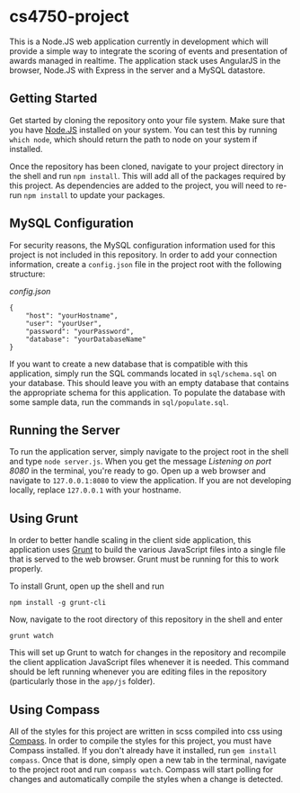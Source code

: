cs4750-project
==============

This is a Node.JS web application currently in development which will provide a simple way to integrate the scoring of events and presentation of awards managed in realtime. The application stack uses AngularJS in the browser, Node.JS with Express in the server and a MySQL datastore.

Getting Started
--------------

Get started by cloning the repository onto your file system. Make sure that you have [Node.JS](http://nodejs.org/) installed on your system. You can test this by running `which node`, which should return the path to node on your system if installed.

Once the repository has been cloned, navigate to your project directory in the shell and run `npm install`. This will add all of the packages required by this project. As dependencies are added to the project, you will need to re-run `npm install` to update your packages.

MySQL Configuration
-------------

For security reasons, the MySQL configuration information used for this project is not included in this repository. In order to add your connection information, create a `config.json` file in the project root with the following structure:

*config.json*

```
{
	"host": "yourHostname",
	"user": "yourUser",
	"password": "yourPassword",
	"database": "yourDatabaseName"
}
```

If you want to create a new database that is compatible with this application, simply run the SQL commands located in `sql/schema.sql` on your database. This should leave you with an empty database that contains the appropriate schema for this application. To populate the database with some sample data, run the commands in `sql/populate.sql`.

Running the Server
------------

To run the application server, simply navigate to the project root in the shell and type `node server.js`. When you get the message *Listening on port 8080* in the terminal, you're ready to go. Open up a web browser and navigate to `127.0.0.1:8080` to view the application. If you are not developing locally, replace `127.0.0.1` with your hostname.

Using Grunt
-----------

In order to better handle scaling in the client side application, this application uses [Grunt](http://gruntjs.com) to build the various JavaScript files into a single file that is served to the web browser. Grunt must be running for this to work properly.

To install Grunt, open up the shell and run

```
npm install -g grunt-cli
```

Now, navigate to the root directory of this repository in the shell and enter

```
grunt watch
```

This will set up Grunt to watch for changes in the repository and recompile the client application JavaScript files whenever it is needed. This command should be left running whenever you are editing files in the repository (particularly those in the `app/js` folder).

Using Compass
----------

All of the styles for this project are written in scss compiled into css using [Compass](http://compass-style.org/). In order to compile the styles for this project, you must have Compass installed. If you don't already have it installed, run `gem install compass`. Once that is done, simply open a new tab in the terminal, navigate to the project root and run `compass watch`. Compass will start polling for changes and automatically compile the styles when a change is detected.